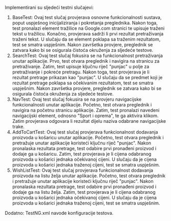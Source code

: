 Implementirani su sljedeći testni slučajevi:
1. BaseTest: Ovaj test slučaj provjerava osnovne funkcionalnosti sustava, poput uspješnog inicijaliziranja i pokretanja preglednika. Nakon toga, test pronalazi element tražilice na Google.com stranici te upisuje traženi tekst u tražilicu. Konačno, provjerava sadrži li prvi rezultat pretraživanja traženi tekst. U slučaju da se element poklapa sa traženim rezultatom, test se smatra uspješnim. Nakon završetka provjere, preglednik se zatvara kako bi se osigurala čistoća okruženja za sljedeće testove.
2. SearchTest: Ovaj test slučaj fokusira se na funkcionalnost pretraživanja unutar aplikacije. Prvo, test otvara preglednik i navigira na stranicu za pretraživanje. Zatim, test upisuje ključnu riječ "punjac" u polje za pretraživanje i pokreće pretragu. Nakon toga, test provjerava je li rezultat pretrage prikazan kao "punjac". U slučaju da se predmet koji je rezultat pretrage poklapa sa očekivanim rezultatom, test se smatra uspješnim. Nakon završetka provjere, preglednik se zatvara kako bi se osigurala čistoća okruženja za sljedeće testove.
3. NavTest: Ovaj test slučaj fokusira se na provjeru navigacijske funkcionalnosti unutar aplikacije. Početno, test otvara preglednik i navigira na početnu stranicu aplikacije. Zatim, test pronalazi navedeni navigacijski element, odnosno "Sport i oprema", te ga aktivira klikom. Zatim provjerava odgovara li rezultat dijelu naziva odabrane navigacijske trake.
4. AddToCartTest: Ovaj test slučaj provjerava funkcionalnost dodavanja proizvoda u košaricu unutar aplikacije. Početno, test otvara preglednik i pretražuje unutar aplikacije koristeći ključnu riječ "punjac". Nakon pronalaska rezultata pretrage, test odabire prvi pronađeni proizvod i dodaje ga u košaricu. Zatim, test provjerava je li cijena odabranog proizvoda u košarici jednaka očekivanoj cijeni. U slučaju da je cijena proizvoda u košarici jednaka traženoj cijeni, test se smatra uspješnim.
5. WishListTest: Ovaj test slučaj provjerava funkcionalnost dodavanja proizvoda na listu želja unutar aplikacije. Početno, test otvara preglednik i pretražuje unutar aplikacije koristeći ključnu riječ "punjac". Nakon pronalaska rezultata pretrage, test odabire prvi pronađeni proizvod i dodaje ga na listu želja. Zatim, test provjerava je li cijena odabranog proizvoda u košarici jednaka očekivanoj cijeni. U slučaju da je cijena proizvoda u košarici jednaka traženoj cijeni, test se smatra uspješnim.

Dodatno: TestNG.xml navode konfiguracije testova.




